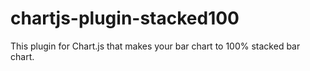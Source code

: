# chartjs-plugin-stacked100
This plugin for Chart.js that makes your bar chart to 100% stacked bar chart.

